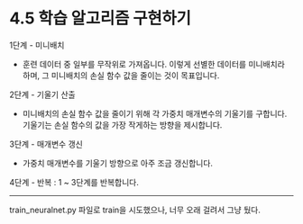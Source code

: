 # 4.5 학습 알고리즘 구현하기


1단계 - 미니배치

- 훈련 데이터 중 일부를 무작위로 가져옵니다. 이렇게 선별한 데이터를 미니배치라 하며, 그 미니배치의 손실 함수 값을 줄이는 것이 목표입니다.

2단계 - 기울기 산출

- 미니배치의 손실 함수 값을 줄이기 위해 각 가중치 매개변수의 기울기를 구합니다. 기울기는 손실 함수의 값을 가장 작게하는 방향을 제시합니다.

3단계 - 매개변수 갱신

- 가중치 매개변수를 기울기 방향으로 아주 조금 갱신합니다.

4단계 - 반복 : 1 ~ 3단계를 반복합니다.

---------

train_neuralnet.py 파일로 train을 시도했으나, 너무 오래 걸려서 그냥 뒀다.